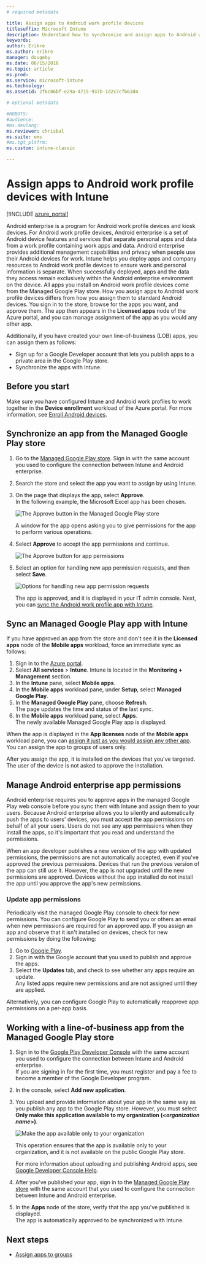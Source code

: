 ```yaml
---
# required metadata

title: Assign apps to Android work profile devices 
titlesuffix: Microsoft Intune
description: Understand how to synchronize and assign apps to Android work profile devices from the Managed Google Play store.
keywords:
author: Erikre
ms.author: erikre
manager: dougeby
ms.date: 06/15/2018
ms.topic: article
ms.prod:
ms.service: microsoft-intune
ms.technology:
ms.assetid: 2f6c06bf-e29a-4715-937b-1d2c7cf663d4

# optional metadata

#ROBOTS:
#audience:
#ms.devlang:
ms.reviewer: chrisbal
ms.suite: ems
#ms.tgt_pltfrm:
ms.custom: intune-classic

---
```


# Assign apps to Android work profile devices with Intune

[!INCLUDE [azure_portal](./includes/azure_portal.md)]

Android enterprise is a program for Android work profile devices and kiosk devices. For Android work profile devices, Android enterprise is a set of Android device features and services that separate personal apps and data from a work profile containing work apps and data. Android enterprise provides additional management capabilities and privacy when people use their Android devices for work. Intune helps you deploy apps and company resources to Android work profile devices to ensure work and personal information is separate. When successfully deployed, apps and the data they access remain exclusively within the Android enterprise environment on the device. All apps you install on Android work profile devices come from the Managed Google Play store. How you assign apps to Android work profile devices differs from how you assign them to standard Android devices. You sign in to the store, browse for the apps you want, and approve them. The app then appears in the **Licensed apps** node of the Azure portal, and you can manage assignment of the app as you would any other app.

Additionally, if you have created your own line-of-business (LOB) apps, you can assign them as follows:
- Sign up for a Google Developer account that lets you publish apps to a private area in the Google Play store.
- Synchronize the apps with Intune.

## Before you start

Make sure you have configured Intune and Android work profiles to work together in the **Device enrollment** workload of the Azure portal. For more information, see [Enroll Android devices](android-work-profile-enroll.md).

## Synchronize an app from the Managed Google Play store

1. Go to the [Managed Google Play store](https://play.google.com/work). Sign in with the same account you used to configure the connection between Intune and Android enterprise.
2. Search the store and select the app you want to assign by using Intune.
3. On the page that displays the app, select **Approve**.  
    In the following example, the Microsoft Excel app has been chosen.

    ![The Approve button in the Managed Google Play store](media/approve.png)
    
   A window for the app opens asking you to give permissions for the app to perform various operations. 

4. Select **Approve** to accept the app permissions and continue.

    ![The Approve button for app permissions](media/approve-app-permissions.png)

5. Select an option for handling new app permission requests, and then select **Save**.

    ![Options for handling new app permission requests](media/approve-app-settings.png)

    The app is approved, and it is displayed in your IT admin console. Next, you can [sync the Android work profile app with Intune](apps-add-android-for-work.md#sync-an-android-for-work-app-with-intune). 

## Sync an Managed Google Play app with Intune

If you have approved an app from the store and don't see it in the **Licensed apps** node of the **Mobile apps** workload, force an immediate sync as follows:

1. Sign in to the [Azure portal](https://portal.azure.com).
2. Select **All services** > **Intune**. Intune is located in the **Monitoring + Management** section.
3. In the **Intune** pane, select **Mobile apps**.
4. In the **Mobile apps** workload pane, under **Setup**, select **Managed Google Play**.
5. In the **Managed Google Play** pane, choose **Refresh**.  
    The page updates the time and status of the last sync.
6. In the **Mobile apps** workload pane, select **Apps**.  
    The newly available Managed Google Play app is displayed.

When the app is displayed in the **App licenses** node of the **Mobile apps** workload pane, you can [assign it just as you would assign any other app](/intune-azure/manage-apps/deploy-apps). You can assign the app to groups of users only.

After you assign the app, it is installed on the devices that you've targeted. The user of the device is not asked to approve the installation.

## Manage Android enterprise app permissions
Android enterprise requires you to approve apps in the managed Google Play web console before you sync them with Intune and assign them to your users. Because Android enterprise allows you to silently and automatically push the apps to users' devices, you must accept the app permissions on behalf of all your users. Users do not see any app permissions when they install the apps, so it's important that you read and understand the permissions.

When an app developer publishes a new version of the app with updated permissions, the permissions are not automatically accepted, even if you've approved the previous permissions. Devices that run the previous version of the app can still use it. However, the app is not upgraded until the new permissions are approved. Devices without the app installed do not install the app until you approve the app's new permissions.

### Update app permissions

Periodically visit the managed Google Play console to check for new permissions. You can configure Google Play to send you or others an email when new permissions are required for an approved app. If you assign an app and observe that it isn't installed on devices, check for new permissions by doing the following:

1. Go to [Google Play](http://play.google.com/work).
2. Sign in with the Google account that you used to publish and approve the apps.
3. Select the **Updates** tab, and check to see whether any apps require an update.  
    Any listed apps require new permissions and are not assigned until they are applied.

Alternatively, you can configure Google Play to automatically reapprove app permissions on a per-app basis. 

## Working with a line-of-business app from the Managed Google Play store

1. Sign in to the [Google Play Developer Console](https://play.google.com/apps/publish) with the same account you used to configure the connection between Intune and Android enterprise.  
    If you are signing in for the first time, you must register and pay a fee to become a member of the Google Developer program.
2. In the console, select **Add new application**.
3. You upload and provide information about your app in the same way as you publish any app to the Google Play store. However, you must select **Only make this application available to my organization (<*organization name*>)**.

    ![Make the app available only to your organization](media/restrict.png)

    This operation ensures that the app is available only to your organization, and it is not available on the public Google Play store.

    For more information about uploading and publishing Android apps, see [Google Developer Console Help](https://support.google.com/googleplay/android-developer/answer/113469).
4. After you've published your app, sign in to the [Managed Google Play store](https://play.google.com/work) with the same account that you used to configure the connection between Intune and Android enterprise.
5. In the **Apps** node of the store, verify that the app you've published is displayed.  
    The app is automatically approved to be synchronized with Intune.

## Next steps

- [Assign apps to groups](apps-deploy.md) 

